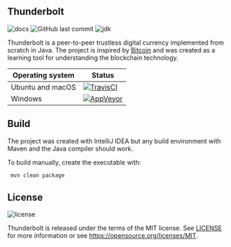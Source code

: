 Thunderbolt
-----------
![docs](https://img.shields.io/badge/docs-%20%20%20%20-brightgreen.svg?longCache=true&style=flat) ![GitHub last commit](https://img.shields.io/github/last-commit/AngelCastilloB/java-thunderbolt.svg) ![jdk](https://img.shields.io/badge/jdk-9-orange.svg?longCache=true&style=flat)

Thunderbolt is a peer-to-peer trustless digital currency implemented from scratch in Java. The project is inspired by
[Bitcoin](https://github.com/bitcoin/bitcoin) and was created as a learning tool for understanding the blockchain technology.

Operating system | Status
---------------- | ----------
Ubuntu and macOS | [![TravisCI](https://img.shields.io/travis/AngelCastilloB/java-thunderbolt/master.svg)](https://travis-ci.org/AngelCastilloB/java-thunderbolt)
Windows          | [![AppVeyor](https://img.shields.io/appveyor/ci/AngelCastilloB/java-thunderbolt/master.svg)](https://ci.appveyor.com/project/AngelCastilloB/java-thunderbolt)

Build
-----

The project was created with IntelliJ IDEA but any build environment with Maven and the Java compiler should work.

To build manually, create the executable with:

```sh
 mvn clean package
```
License
-------
![license](https://img.shields.io/badge/license-MIT-blue.svg?longCache=true&style=flat)

Thunderbolt is released under the terms of the MIT license. See [LICENSE](LICENSE) for more
information or see https://opensource.org/licenses/MIT.
